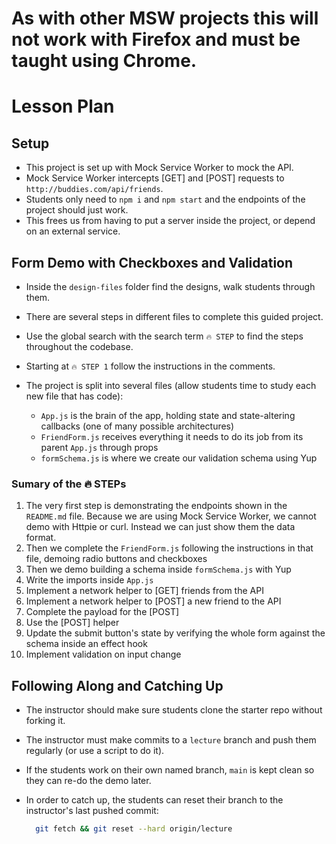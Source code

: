 # As with other MSW projects this will not work with Firefox and must be taught using Chrome.
# Lesson Plan

## Setup

* This project is set up with Mock Service Worker to mock the API.
* Mock Service Worker intercepts [GET] and [POST] requests to `http://buddies.com/api/friends`.
* Students only need to `npm i` and `npm start` and the endpoints of the project should just work.
* This frees us from having to put a server inside the project, or depend on an external service.

## Form Demo with Checkboxes and Validation

* Inside the `design-files` folder find the designs, walk students through them.
* There are several steps in different files to complete this guided project.
* Use the global search with the search term `🔥 STEP` to find the steps throughout the codebase.
* Starting at `🔥 STEP 1` follow the instructions in the comments.
* The project is split into several files (allow students time to study each new file that has code):

  * `App.js` is the brain of the app, holding state and state-altering callbacks (one of many possible architectures)
  * `FriendForm.js` receives everything it needs to do its job from its parent `App.js` through props
  * `formSchema.js` is where we create our validation schema using Yup

### Sumary of the 🔥 STEPs

1. The very first step is demonstrating the endpoints shown in the `README.md` file. Because we are using Mock Service Worker, we cannot demo with Httpie or curl. Instead we can just show them the data format. 
2. Then we complete the `FriendForm.js` following the instructions in that file, demoing radio buttons and checkboxes
3. Then we demo building a schema inside `formSchema.js` with Yup
4. Write the imports inside `App.js`
5. Implement a network helper to [GET] friends from the API
6. Implement a network helper to [POST] a new friend to the API
7. Complete the payload for the [POST]
8. Use the [POST] helper
9. Update the submit button's state by verifying the whole form against the schema inside an effect hook
10. Implement validation on input change

## Following Along and Catching Up

* The instructor should make sure students clone the starter repo without forking it.
* The instructor must make commits to a `lecture` branch and push them regularly (or use a script to do it).
* If the students work on their own named branch, `main` is kept clean so they can re-do the demo later.
* In order to catch up, the students can reset their branch to the instructor's last pushed commit:

  ```bash
    git fetch && git reset --hard origin/lecture
  ```
